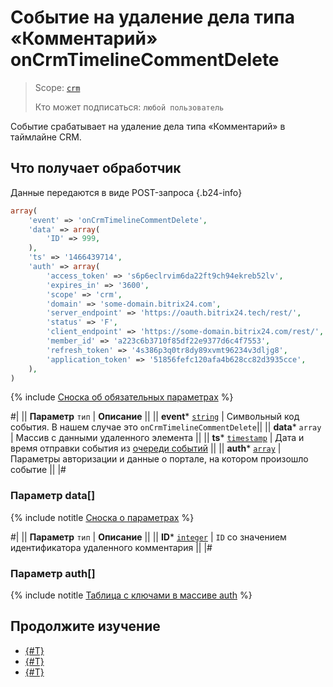 # Событие на удаление дела типа «Комментарий» onCrmTimelineCommentDelete

> Scope: [`crm`](../../../../scopes/permissions.md)
>
> Кто может подписаться: `любой пользователь`

Событие срабатывает на удаление дела типа «Комментарий» в таймлайне CRM. 

## Что получает обработчик

Данные передаются в виде POST-запроса {.b24-info}

```php
array(
    'event' => 'onCrmTimelineCommentDelete',
    'data' => array(
        'ID' => 999,
    ),
    'ts' => '1466439714',
    'auth' => array(
        'access_token' => 's6p6eclrvim6da22ft9ch94ekreb52lv',
        'expires_in' => '3600',
        'scope' => 'crm',
        'domain' => 'some-domain.bitrix24.com',
        'server_endpoint' => 'https://oauth.bitrix24.tech/rest/',
        'status' => 'F',
        'client_endpoint' => 'https://some-domain.bitrix24.com/rest/',
        'member_id' => 'a223c6b3710f85df22e9377d6c4f7553',
        'refresh_token' => '4s386p3q0tr8dy89xvmt96234v3dljg8',
        'application_token' => '51856fefc120afa4b628cc82d3935cce',
    ),
)
```

{% include [Сноска об обязательных параметрах](../../../../../_includes/required.md) %}

#|
|| **Параметр**
`тип` | **Описание** ||
|| **event***
[`string`](../../../data-types.md) | Символьный код события. В нашем случае это `onCrmTimelineCommentDelete`||
|| **data***
`array` | Массив с данными удаленного элемента ||
|| **ts***
[`timestamp`](../../../data-types.md) | Дата и время отправки события из [очереди событий](../../../../events/index.md) ||
|| **auth***
[`array`](../../../data-types.md) | Параметры авторизации и данные о портале, на котором произошло событие ||
|#

### Параметр data[]

{% include notitle [Сноска о параметрах](../../../../../_includes/required.md) %}

#|
|| **Параметр**
`тип` | **Описание** ||
|| **ID***
[`integer`](../../../data-types.md) | `ID` со значением идентификатора удаленного комментария ||
|#

### Параметр auth[]

{% include notitle [Таблица с ключами в массиве auth](../../../../../_includes/auth-params-in-events.md) %}

## Продолжите изучение 

- [{#T}](./index.md)
- [{#T}](./on-Crm-Timeline-Comment-Add.md)
- [{#T}](./on-Crm-Timeline-Comment-Update.md)